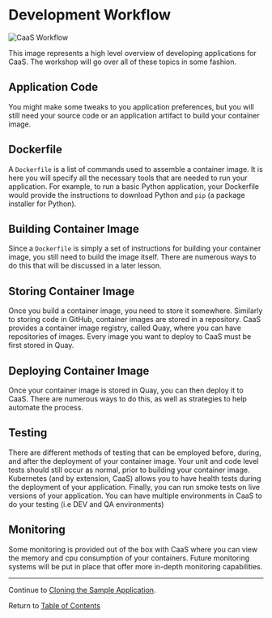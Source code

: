 # Development Workflow

![CaaS Workflow](https://github.ford.com/Containers/localdev/blob/master/docs/images/CaaS-LocalDev.png)

This image represents a high level overview of developing applications for CaaS. The workshop will go over all of these topics in some fashion.

## Application Code

You might make some tweaks to you application preferences, but you will still need your source code or an application artifact to build your container image.

## Dockerfile

A `Dockerfile` is a list of commands used to assemble a container image. It is here you will specify all the necessary tools that are needed to run your application. For example, to run a basic Python application, your Dockerfile would provide the instructions to download Python and `pip` (a package installer for Python).

## Building Container Image

Since a `Dockerfile` is simply a set of instructions for building your container image, you still need to build the image itself. There are numerous ways to do this that will be discussed in a later lesson.

## Storing Container Image

Once you build a container image, you need to store it somewhere. Similarly to storing code in GitHub, container images are stored in a repository. CaaS provides a container image registry, called Quay, where you can have repositories of images. Every image you want to deploy to CaaS must be first stored in Quay.

## Deploying Container Image

Once your container image is stored in Quay, you can then deploy it to CaaS. There are numerous ways to do this, as well as strategies to help automate the process.

## Testing

There are different methods of testing that can be employed before, during, and after the deployment of your container image. Your unit and code level tests should still occur as normal, prior to building your container image. Kubernetes (and by extension, CaaS) allows you to have health tests during the deployment of your application. Finally, you can run smoke tests on live versions of your application. You can have multiple environments in CaaS to do your testing (i.e DEV and QA environments)

## Monitoring

Some monitoring is provided out of the box with CaaS where you can view the memory and cpu consumption of your containers. Future monitoring systems will be put in place that offer more in-depth monitoring capabilities.

---

Continue to [Cloning the Sample Application](./03-application.md).

Return to [Table of Contents](../README.md#agenda)
